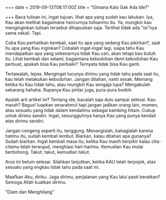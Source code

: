 +++
date = 2019-09-13T08:17:00Z
title = "Gimana Kalo Gak Ada Ide?"

+++
Baca tulisan ini, ingat tujuan, lihat apa yang sudah kau lakukan. Iya, Kau akan melihat bagaimana hancurnya tulisanmu itu. Ya, mungkin kau menginginkan tulisan tersebut dihapuskan saja. Terlihat tidak ada "isi"nya sama sekali. Tapi.

Coba Kau perhatikan kembali, saat itu apa yang sedang Kau pikirkan?, saat itu apa yang Kau inginkan? Cobalah ingat-ingat lagi, siapa tahu Kau mendapatkan apa yang sebenarnya tidak Kau cari, akan tetapi kau butuh itu. Lihat kembali dan selami, bagaimana kebodohan demi kebodohan Kau perbuat, apakah bisa Kau perbaiki? Ternyata tidak bisa Kau ganti.

Tertawalah, lepas. Mengingat lucunya dirimu yang tidak tahu pada saat itu, kau telah melakukan kebodohan. Jangan ditahan, nanti sesak. Memang ketika itu Kau tidak tahu, atau mungkin Kau sengaja lupa? Mengakulah sekarang hahaha. Rupanya Kau pintar juga, pura-pura bodoh.

Apalah arti artikel ini? Tentang ide, bacalah saja dulu sampai selesai. Kau marah? Bagus! luapkan amarahmu! tapi jangan jadikan orang lain, momen, atau sesuatu yang tidak dalam kendalimu sebagai kambing hitam. Cukup untuk dirimu sendiri. Ingat, sesungguhnya hanya Kau yang punya kendali atas dirimu sendiri.

Jangan cengeng seperti itu, tanggung. Menangislah, bahagialah karena hatimu itu, sudah kembali lembut. Biarkan, kalau ditahan apa gunanya? Sudah biarkan. Ingat kembali masa itu, ketika Kau masih berpikir kalau cita-citamu telah terwujud, menghiasi hari-harimu. Kemudian Kau mulai berbohong. Takut, takut, kemudian takut.

Arus ini belum selesai. Silahkan lanjutkan, ketika KAU telah terpojok, atas sesuatu yang engkau tidak tahu pada saat ini.

Maafkan Aku, diriku. Jaga dirimu, perjalanan yang Kau lalui pasti beratkan? Semoga Allah kuatkan dirimu.

"Diam dan Menghilang"